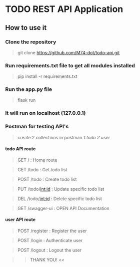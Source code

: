 # TODO REST API Application

## How to use it

### Clone the repository
> git clone https://github.com/M74-dot/todo-api.git

### Run requirements.txt file to get all modules installed
> pip install -r requirements.txt

### Run the app.py file
> flask run

### It will run on localhost (127.0.0.1)

### Postman for testing API's
> create 2 collections in postman _1.todo_ _2.user_

#### todo API route

> GET / : Home route

> GET /todo : Get todo list

> POST /todo : Create todo list

> PUT /todo/<int:id> : Update specific todo list

> DEL /todo/<int:id> : Delete specific todo list

> GET /swagger-ui : OPEN API Documentation

#### user API route

> POST /register : Register the user

> POST /login : Authenticate user

> POST /logout : Logout the user


>> THANK YOU! <<